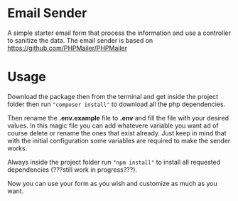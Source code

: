 # Email Sender
A simple starter email form that process the information and use a controller to sanitize the data.
The email sender is based on https://github.com/PHPMailer/PHPMailer

# Usage
Download the package then from the terminal and get inside the project folder then run
```"composer install"```
to download all the php dependencies.

Then rename the **.env.example** file to **.env** and fill the file with your desired values. In this magic file you can add whatevere variable you want ad of course delete or rename the ones that exist already. Just keep in mind that with the initial configuration some variables are required to make the sender works.

Always inside the project folder run 
```"npm install"``` 
to install all requested dependencies (???still work in progress???).

Now you can use your form as you wish and customize as much as you want.
